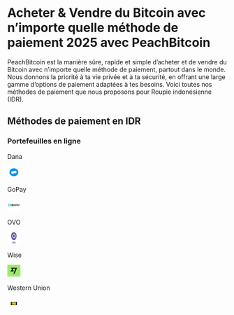 <body class="payment-methods-page">

# Acheter & Vendre du Bitcoin avec n’importe quelle méthode de paiement 2025 avec PeachBitcoin

PeachBitcoin est la manière sûre, rapide et simple d’acheter et de vendre du Bitcoin avec n’importe quelle méthode de paiement, partout dans le monde. Nous donnons la priorité à ta vie privée et à ta sécurité, en offrant une large gamme d’options de paiement adaptées à tes besoins. Voici toutes nos méthodes de paiement que nous proposons pour Roupie indonésienne (IDR).

## Méthodes de paiement en IDR

### Portefeuilles en ligne

<div class="payment-grid">
    <div class="payment-grid-item">
        <p>Dana</p> 
        <img src="/img/faq/logoimg/dana.png" width="30px" height="27px" alt="Acheter du bitcoin avec Dana, Vendre du bitcoin avec Dana">
    </div>
    <div class="payment-grid-item">
        <p>GoPay</p> 
        <img src="/img/faq/logoimg/gopay.png" width="30px" height="27px" alt="Acheter du bitcoin avec GoPay, Vendre du bitcoin avec GoPay">
    </div>
    <div class="payment-grid-item">
        <p>OVO</p> 
        <img src="/img/faq/logoimg/ovo.png" width="30px" height="27px" alt="Acheter du bitcoin avec OVO, Vendre du bitcoin avec OVO">
    </div>
    <div class="payment-grid-item">
        <p>Wise</p> 
        <img src="/img/faq/logoimg/wise.png" width="30px" height="27px" alt="Acheter du bitcoin avec Wise, Vendre du bitcoin avec Wise">
    </div>
    <div class="payment-grid-item">
        <p>Western Union</p> 
        <img src="/img/faq/logoimg/westernunion.png" width="30px" height="27px" alt="Acheter du bitcoin avec Western Union, Vendre du bitcoin avec Western Union">
    </div>
</div>

</body>

